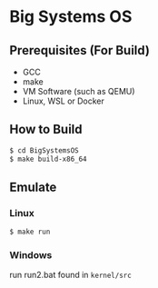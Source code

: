 # Big Systems OS


## Prerequisites (For Build)
* GCC
* make
* VM Software (such as QEMU)
* Linux, WSL or Docker 

## How to Build
```bash
$ cd BigSystemsOS
$ make build-x86_64
```

## Emulate
### Linux
```bash
$ make run
```

### Windows
run run2.bat found in `kernel/src`
